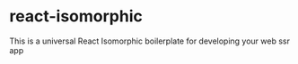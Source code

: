 # react-isomorphic

This is a universal React Isomorphic boilerplate for developing your web ssr app
